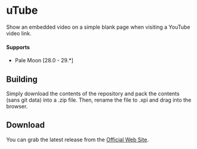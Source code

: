 # uTube
Show an embedded video on a simple blank page when visiting a YouTube video link.

#### Supports
 * Pale Moon [28.0 - 29.*]

## Building
Simply download the contents of the repository and pack the contents (sans git data) into a .zip file. Then, rename the file to .xpi and drag into the browser.

## Download
You can grab the latest release from the [Official Web Site](//realityripple.com/Software/Mozilla-Extensions/uTube/).
